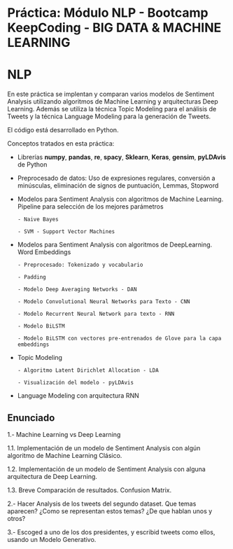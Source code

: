 # Práctica: Módulo NLP - Bootcamp KeepCoding - BIG DATA & MACHINE LEARNING

# NLP

En este práctica se implentan y comparan varios modelos de Sentiment Analysis utilizando algoritmos de Machine Learning y 
arquitecturas Deep Learning. Además se utiliza la técnica Topic Modeling para el análisis de Tweets y la técnica Language 
Modeling para la generación de Tweets. 

El código está desarrollado en Python.

Conceptos tratados en esta práctica:

- Librerías **numpy**, **pandas**, **re**, **spacy**, **Sklearn**, **Keras**, **gensim**, **pyLDAvis** de Python 
- Preprocesado de datos: Uso de expresiones regulares, conversión a minúsculas, eliminación de signos de puntuación, Lemmas,
Stopword
- Modelos para Sentiment Analysis con algoritmos de Machine Learning. Pipeline para selección de los mejores parámetros

      - Naive Bayes
      
      - SVM - Support Vector Machines
      
- Modelos para Sentiment Analysis con algoritmos de DeepLearning. Word Embeddings

      - Preprocesado: Tokenizado y vocabulario
      
      - Padding
      
      - Modelo Deep Averaging Networks - DAN
      
      - Modelo Convolutional Neural Networks para Texto - CNN
      
      - Modelo Recurrent Neural Network para texto - RNN
      
      - Modelo BiLSTM
      
      - Modelo BiLSTM con vectores pre-entrenados de Glove para la capa embeddings
- Topic Modeling

      - Algoritmo Latent Dirichlet Allocation - LDA
      
      - Visualización del modelo - pyLDAvis
      
- Language Modeling con arquitectura RNN

## Enunciado

1.- Machine Learning vs Deep Learning 

1.1. Implementación de un modelo de Sentiment Analysis con algún algoritmo de Machine Learning Clásico.

1.2. Implementación de un modelo de Sentiment Analysis con alguna arquitectura de Deep Learning.

1.3. Breve Comparación de resultados. Confusion Matrix.

2.- Hacer Analysis de los tweets del segundo dataset. Que temas aparecen? ¿Como se representan estos temas? ¿De que hablan unos y otros?

3.- Escoged a uno de los dos presidentes, y escribid tweets como ellos, usando un Modelo Generativo.


